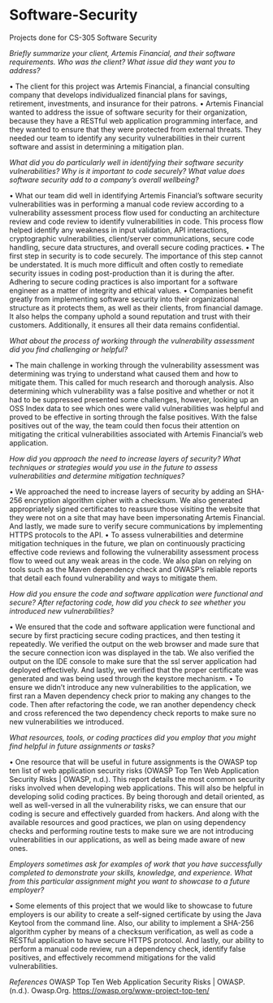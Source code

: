 # Software-Security
Projects done for CS-305 Software Security

*Briefly summarize your client, Artemis Financial, and their software requirements. Who was the client? What issue did they want you to address?*

•	The client for this project was Artemis Financial, a financial consulting company that develops individualized financial plans for savings, retirement, investments, and insurance for their patrons. 
•	Artemis Financial wanted to address the issue of software security for their organization, because they have a RESTful web application programming interface, and they wanted to ensure that they were protected from external threats. They needed our team to identify any security vulnerabilities in their current software and assist in determining a mitigation plan.

*What did you do particularly well in identifying their software security vulnerabilities? Why is it important to code securely? What value does software security add to a company’s overall wellbeing?*

•	What our team did well in identifying Artemis Financial’s software security vulnerabilities was in performing a manual code review according to a vulnerability assessment process flow used for conducting an architecture review and code review to identify vulnerabilities in code. This process flow helped identify any weakness in input validation, API interactions, cryptographic vulnerabilities, client/server communications, secure code handling, secure data structures, and overall secure coding practices. 
•	The first step in security is to code securely. The importance of this step cannot be understated. It is much more difficult and often costly to remediate security issues in coding post-production than it is during the after. Adhering to secure coding practices is also important for a software engineer as a matter of integrity and ethical values.
•	Companies benefit greatly from implementing software security into their organizational structure as it protects them, as well as their clients, from financial damage. It also helps the company uphold a sound reputation and trust with their customers. Additionally, it ensures all their data remains confidential.

*What about the process of working through the vulnerability assessment did you find challenging or helpful?*

•	The main challenge in working through the vulnerability assessment was determining was trying to understand what caused them and how to mitigate them. This called for much research and thorough analysis. Also determining which vulnerability was a false positive and whether or not it had to be suppressed presented some challenges, however, looking up an OSS Index data to see which ones were valid vulnerabilities was helpful and proved to be effective in sorting through the false positives.  With the false positives out of the way, the team could then focus their attention on mitigating the critical vulnerabilities associated with Artemis Financial’s web application.

*How did you approach the need to increase layers of security? What techniques or strategies would you use in the future to assess vulnerabilities and determine mitigation techniques?*

•	We approached the need to increase layers of security by adding an SHA-256 encryption algorithm cipher with a checksum. We also generated appropriately signed certificates to reassure those visiting the website that they were not on a site that may have been impersonating Artemis Financial. And lastly, we made sure to verify secure communications by implementing HTTPS protocols to the API.
•	To assess vulnerabilities and determine mitigation techniques in the future, we plan on continuously practicing effective code reviews and following the vulnerability assessment process flow to weed out any weak areas in the code. We also plan on relying on tools such as the Maven dependency check and OWASP’s reliable reports that detail each found vulnerability and ways to mitigate them.

*How did you ensure the code and software application were functional and secure? After refactoring code, how did you check to see whether you introduced new vulnerabilities?*

•	We ensured that the code and software application were functional and secure by first practicing secure coding practices, and then testing it repeatedly. We verified the output on the web browser and made sure that the secure connection icon was displayed in the tab. We also verified the output on the IDE console to make sure that the ssl server application had deployed effectively. And lastly, we verified that the proper certificate was generated and was being used through the keystore mechanism.
•	To ensure we didn’t introduce any new vulnerabilities to the application, we first ran a Maven dependency check prior to making any changes to the code. Then after refactoring the code, we ran another dependency check and cross referenced the two dependency check reports to make sure no new vulnerabilities we introduced.

*What resources, tools, or coding practices did you employ that you might find helpful in future assignments or tasks?*

•	One resource that will be useful in future assignments is the OWASP top ten list of web application security risks (OWASP Top Ten Web Application Security Risks | OWASP, n.d.). This report details the most common security risks involved when developing web applications. This will also be helpful in developing solid coding practices. By being thorough and detail oriented, as well as well-versed in all the vulnerability risks, we can ensure that our coding is secure and effectively guarded from hackers. And along with the available resources and good practices, we plan on using dependency checks and performing routine tests to make sure we are not introducing vulnerabilities in our applications, as well as being made aware of new ones.

*Employers sometimes ask for examples of work that you have successfully completed to demonstrate your skills, knowledge, and experience. What from this particular assignment might you want to showcase to a future employer?*

•	Some elements of this project that we would like to showcase to future employers is our ability to create a self-signed certificate by using the Java Keytool from the command line. Also, our ability to implement a SHA-256 algorithm cypher by means of a checksum verification, as well as code a RESTful application to have secure HTTPS protocol. And lastly, our ability to perform a manual code review, run a dependency check, identify false positives, and effectively recommend mitigations for the valid vulnerabilities.


*References*
OWASP Top Ten Web Application Security Risks | OWASP. (n.d.). Owasp.Org. https://owasp.org/www-project-top-ten/

